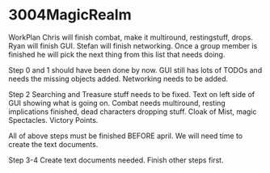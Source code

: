 # 3004MagicRealm
WorkPlan
Chris will finish combat, make it multiround, restingstuff, drops.
Ryan will finish GUI.
Stefan will finish networking.
Once a group member is finished he will pick the next thing from this list that needs doing.

Step 0 and 1 should have been done by now.
GUI still has lots of TODOs and needs the missing objects added.
Networking needs to be added.

Step 2
Searching and Treasure stuff needs to be fixed.
Text on left side of GUI showing what is going on.
Combat needs multiround, resting implications finished, dead characters dropping stuff.
Cloak of Mist, magic Spectacles.
Victory Points.

All of above steps must be finished BEFORE april. We will need time to create the text documents.

Step 3-4
Create text documents needed.
Finish other steps first.
